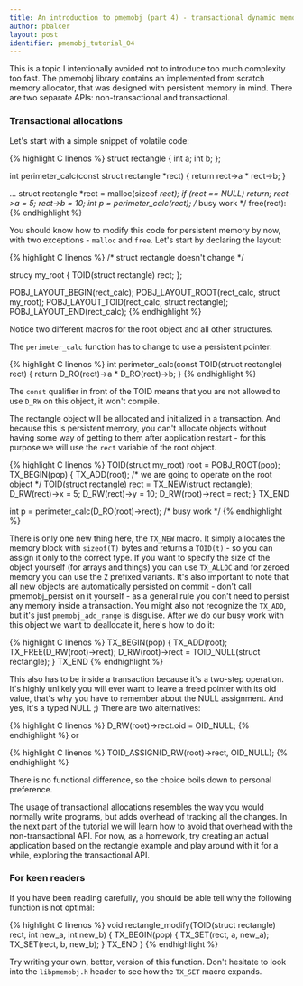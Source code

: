```yaml
---
title: An introduction to pmemobj (part 4) - transactional dynamic memory allocation
author: pbalcer
layout: post
identifier: pmemobj_tutorial_04
---
```


This is a topic I intentionally avoided not to introduce too much complexity too fast. The pmemobj library contains an implemented from scratch memory allocator, that was designed with persistent memory in mind. There are two separate APIs: non-transactional and transactional.

### Transactional allocations

Let's start with a simple snippet of volatile code:

{% highlight C linenos %}
struct rectangle {
	int a;
	int b;
};

int perimeter_calc(const struct rectangle *rect) {
	return rect->a * rect->b;
}

...
struct rectangle *rect = malloc(sizeof *rect);
if (rect == NULL) return;
rect->a = 5;
rect->b = 10;
int p = perimeter_calc(rect);
/* busy work */
free(rect):
{% endhighlight %}

You should know how to modify this code for persistent memory by now, with two exceptions - `malloc` and `free`. Let's start by declaring the layout:

{% highlight C linenos %}
/* struct rectangle doesn't change */

strucy my_root {
	TOID(struct rectangle) rect;
};

POBJ_LAYOUT_BEGIN(rect_calc);
	POBJ_LAYOUT_ROOT(rect_calc, struct my_root);
	POBJ_LAYOUT_TOID(rect_calc, struct rectangle);
POBJ_LAYOUT_END(rect_calc);
{% endhighlight %}

Notice two different macros for the root object and all other structures.

The `perimeter_calc` function has to change to use a persistent pointer:

{% highlight C linenos %}
int perimeter_calc(const TOID(struct rectangle) rect) {
	return D_RO(rect)->a * D_RO(rect)->b;
}
{% endhighlight %}

The `const` qualifier in front of the TOID means that you are not allowed to use `D_RW` on this object, it won't compile.

The rectangle object will be allocated and initialized in a transaction. And because this is persistent memory, you can't allocate objects without having some way of getting to them after application restart - for this purpose we will use the `rect` variable of the root object.

{% highlight C linenos %}
TOID(struct my_root) root = POBJ_ROOT(pop);
TX_BEGIN(pop) {
	TX_ADD(root); /* we are going to operate on the root object */
	TOID(struct rectangle) rect = TX_NEW(struct rectangle);
	D_RW(rect)->x = 5;
	D_RW(rect)->y = 10;
	D_RW(root)->rect = rect;
} TX_END

int p = perimeter_calc(D_RO(root)->rect);
/* busy work */
{% endhighlight %}

There is only one new thing here, the `TX_NEW` macro. It simply allocates the memory block with `sizeof(T)` bytes and returns a `TOID(t)` - so you can assign it only to the correct type. If you want to specify the size of the object yourself (for arrays and things) you can use `TX_ALLOC` and for zeroed memory you can use the `Z` prefixed variants. It's also important to note that all new objects are automatically persisted on commit - don't call pmemobj_persist on it yourself - as a general rule you don't need to persist any memory inside a transaction. You might also not recognize the `TX_ADD`, but it's just `pmemobj_add_range` is disguise. After we do our busy work with this object we want to deallocate it, here's how to do it:

{% highlight C linenos %}
TX_BEGIN(pop) {
	TX_ADD(root);
	TX_FREE(D_RW(root)->rect);
	D_RW(root)->rect = TOID_NULL(struct rectangle);
} TX_END
{% endhighlight %}

This also has to be inside a transaction because it's a two-step operation. It's highly unlikely you will ever want to leave a freed pointer with its old value, that's why you have to remember about the NULL assignment. And yes, it's a typed NULL ;) There are two alternatives:

{% highlight C linenos %}
D_RW(root)->rect.oid = OID_NULL;
{% endhighlight %}
or

{% highlight C linenos %}
TOID_ASSIGN(D_RW(root)->rect, OID_NULL);
{% endhighlight %}

There is no functional difference, so the choice boils down to personal preference.

The usage of transactional allocations resembles the way you would normally write programs, but adds overhead of tracking all the changes. In the next part of the tutorial we will learn how to avoid that overhead with the non-transactional API. For now, as a homework, try creating an actual application based on the rectangle example and play around with it for a while, exploring the transactional API.

### For keen readers

If you have been reading carefully, you should be able tell why the following function is not optimal:

{% highlight C linenos %}
void rectangle_modify(TOID(struct rectangle) rect, int new_a, int new_b) {
	TX_BEGIN(pop) {
		TX_SET(rect, a, new_a);
		TX_SET(rect, b, new_b);
	} TX_END
}
{% endhighlight %}

Try writing your own, better, version of this function. Don't hesitate to look into the `libpmemobj.h` header to see how the `TX_SET` macro expands.
